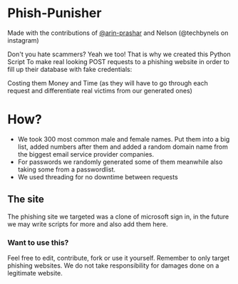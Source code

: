 # Phish-Punisher

Made with the contributions of [@arin-prashar](https://github.com/arin-prasha) and Nelson (@techbynels on instagram)

Don't you hate scammers? Yeah we too! That is why we created this Python Script
To make real looking POST requests to a phishing website in order to fill up their database with fake credentials:

Costing them Money and Time (as they will have to go through each request and differentiate real victims from our generated ones)

# How?

- We took 300 most common male and female names. Put them into a big list, added numbers after them and added a random domain name from the biggest email service provider companies.
- For passwords we randomly generated some of them meanwhile also taking some from a passwordlist.
- We used threading for no downtime between requests


## The site
The phishing site we targeted was a clone of microsoft sign in, in the future we may write scripts for more and also add them here.

### Want to use this?
Feel free to edit, contribute, fork or use it yourself. Remember to only target phishing websites. We do not take responsibility for damages done on a legitimate website.
